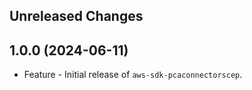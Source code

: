 Unreleased Changes
------------------

1.0.0 (2024-06-11)
------------------

* Feature - Initial release of `aws-sdk-pcaconnectorscep`.

